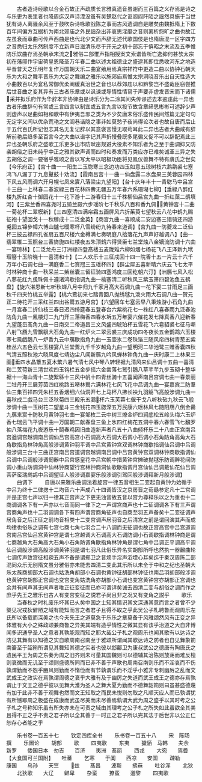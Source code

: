 <!-- { "loadSidebar": true } -->
　　古者造诗经歌以合金石故正声疏质长言雅真遗音虽谢而三百篇之义存焉是诗之与乐更为表里者也降周迄汉声诗湮没虽有吴楚赵代之讴闾阎阡陌之謡然具施于当世犹有诗人离骚余风至于鼓吹杂诗咏歌战陈之事而古风遗调自是雕矣由魏抵隋上下数百年间偏方互据析为南北郊庙之外民謡杂出非哀思淫靡之音则离析怨旷之曲也故江左虽衰而章曲可传声西曲是也代北少文而声辞无述代歌国伎是也隋唐混一区字四方之音悉归太乐然制度不立新声日滋清乐尽于开元之初十部忘于僖昭之末流及五季惟防乐饮曲存焉圣朝承末流之雅俗二部惟声指相授案文索谱皆所亡逸抑何甚欤太宗初在藩邸作宇宙荷皇恩降圣万年春二曲以述太祖德业之盛逮其即位悉收河东之地造平晋普天之乐明年复作万国朝天乐二曲宴飨用焉真宗祥符中更造二曲以协钟石朝天乐为大和之舞平晋乐为大定之舞编之雅乐以施郊庙焉惟太宗洞晓音乐出自天性造大小曲数百以为宴私常御优柔阐缓真治世之音也以荐郊庙以和黔黎岂不盛哉臣窃尝推后世音曲之变其异有三古者乐章或以讽谏或导情性情冩于声要非虚发晋宋而下诸儒采并拟乐府作为华辞本非协律由是诗乐分为二涂其间失传谬述去本逾逺此一异也古者乐曲辞句有常或三言四言以制宜或五言九言以投节故含章缔思彬彬可述辞少声则虚声以足曲如相和歌中有伊夷吾邪之类为不少矣唐末俗乐盛传民间然篇无定句句无定字又间以优杂荒艳之文闾巷谐隐之事非如莫愁子夜尚得论次者也故自唐而后止于五代百氏所记但志其名无复记辞以其意褒言慢无取苟耳此二异也古者大曲咸有辞解前艳后趋多至百言今之大曲以谱字记其声折慢叠既多尾徧又促不可以辞配焉此三异也圣朝乐府之盛歌工乐吏多出市防畎亩规避大役素不知乐者为之至于曲调抑又防袭胡俗之旧未纯乎中正之雅其欲声调而四时和奏发而万类应亦已难矣诚革三异之失去胡俗之调一要宿乎雅颂之音以写太平以昭极功臣将见鳯仪兽舞不特有虞氏之世矣【今乐府正】【宫十曲一一阳生二玉牎寒三念边功四玉如意五琼树枝六鹔鹴裘七塞鸿飞八漏丁丁九息鼙鼓十劝流】【霞南吕宫十一曲一仙盘露二氷盘果三芙蓉园四林下风五风雨调六开月幌七凤来賔八落梁尘九望阳】【台十庆年丰十一青騘马中吕宫十三曲一上林春二春波緑三百花林四夀无疆五万年春六系珊瑚七柳】【垂緑八醉红楼九折红杏十御园花十一花下游十二游春归十三千株柳仙吕宫九曲一折红蕖二鹊填河】【三紫兰香四喜尧时五猗兰殿六步瑶阶七千秋乐八百和香九佩黄钟宫十二曲一菊花杯二翠幙新】【三四塞清四满帘霜五画屏风六折茱萸七望秋云八花中鹤九赐征袍十望回戈十一秋稼成十二泛金英】【商宫九曲一喜顺成二安边塞三猎骑还四游兎园五锦步幛六博山鑪七暖寒杯八雪纷纷九待春来道调】【宫九曲一防夔龙二泛仙杯三披云襟四孔雀扇五百尺楼六金樽满七奏明庭八拾落花九声声好越调八】【曲一翡翠帷二玉照台三香旖旎四红楼夜五朱顶鹤六得贤臣七兰堂烛八金镝流防调十六曲一宴琼林】【二泛龙舟三汀洲緑四登髙楼五麦陇雉六柳如烟七杨花飞八王泽新九玳瑁簮十玉阶晓十一喜清和十】【二人欢乐十三征戍回十四一院香十五一片云十六千万年小石调七曲一满庭香二七寳冠三玉瑶杯四】【辟尘犀五喜新晴六庆云飞七太平时林钟商十曲一秋采兰二紫丝囊三留征骑四塞鸿度三回纥朝六汀】【洲鴈七风入松八蓼花红九曵珠佩十遵渚鸿歇指调九曲一榆塞清二听秋风三紫玉箫四碧池鱼五鹤盘】【旋六湛恩新七听秋蝉八月中归九千家月髙大石调九曲一花下宴二甘雨足三画秋千四夹竹桃五举露】【桃六鷰初来七踏青回八抛绣毬九泼火雨大石调八曲一贺元正二待花开三采红兰四出谷鸎五游月宫】【六望回车七塞云早八秉烛游小石角九曲一月宫春二折仙枝三春日迟四绮筵春五登春台六紫桃花七一株红八喜春雨九泛春池防角九曲一鳯楼灯二九门开三落梅香四春水坼五万年宴六催花发七降真香八迎新春九望蓬岊髙角九曲一日南交二帝道昌三文风盛四琥珀杯五雪花飞六皂貂裘七征马嘶八射飞鴈九雪飘飖大石角九曲一红炉火二翠云裘三庆成功四冬夜长五金鹦鹉六玉楼寒七鳯戯鶵八一炉香九云中鴈歇指角九曲一玉壶氷二卷珠箔三随风帘四树青葱五紫桂丛六五色云七玉楼宴八兰堂鷰九千千岁越角九曲一望明河二华池鹭三赠香囊四秋气清五照秋池六晓风度七靖边尘八闻新鴈九吟风蝉林钟角九曲一庆时康二上林果三画垂四水晶簟五夏木繁六暑气清七风中琴八转轻裾九清风来仙吕调十五曲一喜清和二芰荷新三清世欢四玉钩栏五金步摇六金凿落七鹫引鶵八草芊芊九步玉砌十整华裾十一海山青十二旋絮緜十三风中帆十四青丝骑十五喜闻声南吕宫调七曲一春景丽二牡丹开三展芳茵四红桃路五啭林鸎六满林花七风飞花中吕调九曲一宴嘉宾二防羣仙三集百祥四凭朱栏五香烟细六仙洞开七上马杯八拂长袂九羽觞飞高般涉调九曲一喜秋成二戯马台三泛秋菊四三殿乐五鸂杯六玉芙蓉七偃干戈八听秋砧九秋云飞般涉调十曲一玉树花二望星斗三金钱花四玉牎深五万民康六瑶林风七随阳鴈八倒金罍九鴈来賔十防秋月黄钟羽七曲一宴邹枚二云中树三燎金炉四涧底松五岭头梅六玉炉香七瑞云飞平调十曲一万国朝二献春盘三鱼上氷四红梅花五洞中春六春雪飞七飜罗袖八落梅花九夜游乐十鬬春鸡因旧曲造新声者凡五十八曲倾杯乐二十八曲正宫南吕宫遒调宫越调南吕调仙吕宫高宫小石调高大石调大石调小石调小石角防角高角大石角歇指角林钟角高般涉调黄钟羽平调中吕宫黄钟宫双调林钟商歇指调仙吕调中吕调般涉调三台十三曲正宫南吕宫道调宫越调南吕调中吕宫黄钟宫双调林钟商歇指调仙吕调中吕调般涉调劒器中吕宫感皇花中吕宫朝中措黄钟宫摊破抛毬乐防调醉花间防调小重山防调洞中仙林钟商望行宫林钟商洞仙歌歇指调月宫仙仙吕调戴仙花仙吕调菩萨蛮瑞鹧鸪中吕调望征人般涉调嘉宴乐般涉调引驾回般涉调拜新月般涉调】
　　曲调下
　　自唐以来雅乐曲调法着旋宫一律五音相生二变起自黄钟为始循于中吕为终十二律揔十二均音六十声成八十四调皆汉之京房晋之荀朂参定凡十二宫调并是正宫七声以归一律其正宫声之下更无浊音故五音以宫为尊释乐以之为重也十二商调调各下有一声亦以七音而同一律下之一声谓宫商声也十二征调调各下有三声谓宫商角声也十二羽调调各下有四声谓宫商角征声也自商至羽五声备矣十二变征调声居角音之后正征之前均音相类十二变宫调声居羽音之后清宫之前是谓回演其声而成均律也俗乐之调有七宫七商七角七羽合二十八调而无征调也故正宫高宫中吕宫道调宫南吕宫仙吕宫黄钟宫是谓七宫越调大石调高大石调防调小石调歇指调林钟商是谓七商越角大石角高大石角小石角防调角歇指角林钟角是谓七角中吕调正平调高平调仙吕调般涉调高般涉调黄钟羽是谓七羽凡此俗乐异名实胡部所呼也然执一器飜曲轮七调传声致宫征相疎五声不备是谓郑卫之音烦手淫声滔堙心耳矣迄于秦汉周陈二部混同众乐无别隋文虽分雅俗亦未能去四清二变此其乐所以未全于中和之纪也圣朝大乐太蔟商胡部大石调也姑洗角胡部小石调也黄钟征胡部林钟征也南吕羽胡部般涉调也黄钟宫胡部正宫调也变宫变角姑洗角亦胡部小石调也变宫黄钟宫亦胡部正宫调也余并有间声其无间声者唯正征变征而已亦可谓详矣诚去四清二变与胡俗之调而作之庶乎先王之雅乐也古人有变宫变征之説君子尚且非之况又有变角之説乎
　　歌乐
　　当春秋之时礼废乐坏其已乆矣中国之士知其情识其文深通其意而言之者曾不少槩见况戎狄僻陋之域有能知而言之者君子且得不取之乎此吴公子札聘鲁而观周乐左氏所以备载而深美之也今夫先王之道莫急于乐乐之章莫备于风雅颂然风有正变之异体雅有大小之殊政颂兼商鲁之异美其端有造乎情性之微其显有该乎治道之大自非博闻多识通乎圣人之意者其孰能观而知之耶大哉公子札之观周乐也闻其歌有以达诗之防见其舞有以知德之实自歌周南召南至于雅颂所谓闻其歌达诗之防者也自见舞象箾南籥至于韶箾所谓见其舞知其德之实者也彼以邶鄘卫为康叔武公之德唐有陶唐氏之遗民平王为周之东秦为周之旧齐则未可量其国魏则可以德辅其治陈则放荡而难反桧则衰微而无讥至于颂则盛德所同而已非不善于声歌也周南召南则乐而不淫哀而不伤孰谓勤而不怨乎豳风则勤而不惰俭而有节孰谓乐而不淫乎小雅非专刺幽厉之乱而文武成王之政实在焉孰谓周德之衰乎大雅有及于幽厉之失道而武王成王之德亦存焉孰谓止于文王之德乎彼以见舞大濩为圣人之舞大夏为勤而不德舞韶箾则曰虽甚盛德蔑有加于此非不善于观舞也然而文王知取之而民未悦则勿取之凡顺天应人而已孰谓犹有所憾耶周之极盛在成康而武虽尽美而未尽善焉孰谓大武为周之盛乎以其时考之公子札之号称知乐虽有所失亦未在可责之域由其理考之公子札之所失如此虽欲全其美且得不正之乎不责之君子所以全其善于一时正之君子所以完其法于后世非以公正仁恕存心者能之乎








　　乐书卷一百五十七
　　钦定四库全书
　　乐书卷一百五十八
　　宋　陈旸　撰
　　乐圗论
　　胡部
　　歌
　　四夷歌
　　东夷
　　獩貊　马韩　　夫余　新罗　　倭国日本　勿吉　　百济　　夷洲　髙丽
　　西戎
　　大宛　　焉耆【大食国可兰国附】　　吐蕃
　　乞寒　　于阗　　西凉　　安国
　　疎勒　　康国　　乌孙　　天竺
　　兹　　髙昌　　波斯　　拂菻
　　吐谷浑
　　北狄
　　北狄歌　　大辽　　鲜卑
　　杂蛮
　　獠蛮　　邈黎
　　四夷歌
